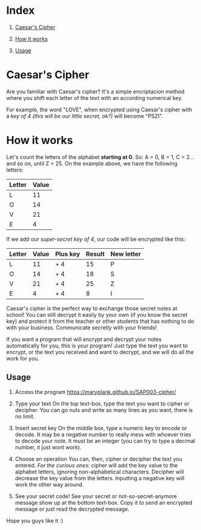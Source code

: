 # Index

1. [Caesar's Cipher](https://github.com/maryplank/SAP003-cipher#caesars-cipher) 

2. [How it works](https://github.com/maryplank/SAP003-cipher#how-it-works)

3. [Usage](https://github.com/maryplank/SAP003-cipher#usage)

# Caesar's Cipher

Are you familiar with Caesar's cipher?
It's a simple encriptacion method where you shift each letter of the text with an according numerical key. 

For example, the word "LOVE", when encrypted using Caesar's cipher with a *key of 4 (this will be our little secret, ok?)* will become "PSZI".

# How it works
Let's count the letters of the alphabet **starting at 0.**
So: A = 0, B = 1, C = 2... and so on, until Z = 25.
On the example above, we have the following letters:

|Letter | Value |
|-------|-------|
|L      |11     |
|O      |14     |
|V      |21     |
|E      |4      |


If we add our *super-secret key of 4*, our code will be encrypted like this:

|Letter| Value|  Plus key | Result | New letter |
|------|------|-----------|--------|------------|
|L     |11    |+ 4        |15      |P           |
|O     |14    |+ 4        |18      |S           |
|V     |21    |+ 4        |25      |Z           |
|E     |4     |+ 4        |8       |I           |

Caesar's cipher is the perfect way to exchange those secret notes at school! You can still decrypt it easily by your own (if you know the secret key) and protect it from the teacher or other students that has nothing to do with your business.
Communicate secretly with your friends!

If you want a program that will encrypt and decrypt your notes automatically for you, this is your program! Just type the text you want to encrypt, or the text you received and want to decrypt, and we will do all the work for you.

## Usage

1. Access the program
https://maryplank.github.io/SAP003-cipher/

2. Type your text
On the top text-box, type the text you want to cipher or decipher. You can go nuts and write as many lines as you want, there is no limit.

3. Insert secret key
On the middle box, type a numeric key to encode or decode. It may be a negative number to really mess with whoever tries to decode your note. It must be an integer (you can try to type a decimal number, it just wont work).

4. Choose an operation
You can, then, cipher or decipher the text you entered. 
*For the curious ones:* cipher will add the key value to the alphabet letters, ignoring non-alphabetical characters. Decipher will decrease the key value from the letters. Inputting a negative key will work the other way around.

5. See your secret code!
See your secret or not-so-secret-anymore message show up at the bottom text-box. Copy it to send an encrypted message or just read the decrypted message.

Hope you guys like it :)